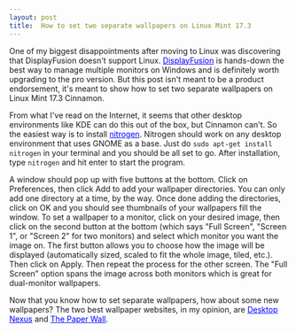 ```yaml
---
layout: post
title:  How to set two separate wallpapers on Linux Mint 17.3
---
```

<style>
a{color:blue;}
</style>
One of my biggest disappointments after moving to Linux was discovering that DisplayFusion doesn't support Linux. [DisplayFusion](https://www.displayfusion.com/) is hands-down the best way to manage multiple monitors on Windows and is definitely worth upgrading to the pro version. But this post isn't meant to be a product endorsement, it's meant to show how to set two separate wallpapers on Linux Mint 17.3 Cinnamon.

From what I've read on the Internet, it seems that other desktop environments like KDE can do this out of the box, but Cinnamon can't. So the easiest way is to install [nitrogen](http://projects.l3ib.org/nitrogen/). Nitrogen should work on any desktop environment that uses GNOME as a base. Just do ```sudo apt-get install nitrogen``` in your terminal and you should be all set to go. After installation, type ```nitrogen``` and hit enter to start the program.

A window should pop up with five buttons at the bottom. Click on Preferences, then click Add to add your wallpaper directories. You can only add one directory at a time, by the way. Once done adding the directories, click on OK and you should see thumbnails of your wallpapers fill the window. To set a wallpaper to a monitor, click on your desired image, then click on the second button at the bottom (which says "Full Screen", "Screen 1", or "Screen 2" for two monitors) and select which monitor you want the image on. The first button allows you to choose how the image will be displayed (automatically sized, scaled to fit the whole image, tiled, etc.). Then click on Apply. Then repeat the process for the other screen. The "Full Screen" option spans the image across both monitors which is great for dual-monitor wallpapers. 

Now that you know how to set separate wallpapers, how about some new wallpapers? The two best wallpaper websites, in my opinion, are [Desktop Nexus](https://www.desktopnexus.com/) and [The Paper Wall](http://www.thepaperwall.com/).

